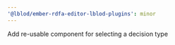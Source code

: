 ```yaml
---
'@lblod/ember-rdfa-editor-lblod-plugins': minor
---
```


Add re-usable component for selecting a decision type
